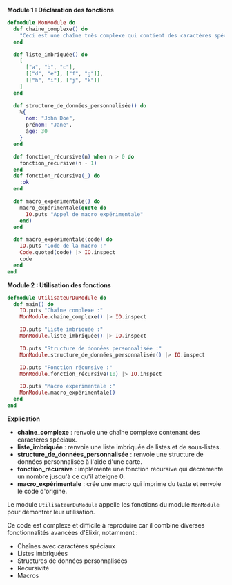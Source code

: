 **Module 1 : Déclaration des fonctions**

```elixir
defmodule MonModule do
  def chaine_complexe() do
    "Ceci est une chaîne très complexe qui contient des caractères spéciaux : $€£¥₩"
  end

  def liste_imbriquée() do
    [
      ["a", "b", "c"],
      [["d", "e"], ["f", "g"]],
      [["h", "i"], ["j", "k"]]
    ]
  end

  def structure_de_données_personnalisée() do
    %{
      nom: "John Doe",
      prénom: "Jane",
      âge: 30
    }
  end

  def fonction_récursive(n) when n > 0 do
    fonction_récursive(n - 1)
  end
  def fonction_récursive(_) do
    :ok
  end

  def macro_expérimentale() do
    macro_expérimentale(quote do
      IO.puts "Appel de macro expérimentale"
    end)
  end

  def macro_expérimentale(code) do
    IO.puts "Code de la macro :"
    Code.quoted(code) |> IO.inspect
    code
  end
end
```

**Module 2 : Utilisation des fonctions**

```elixir
defmodule UtilisateurDuModule do
  def main() do
    IO.puts "Chaîne complexe :"
    MonModule.chaine_complexe() |> IO.inspect

    IO.puts "Liste imbriquée :"
    MonModule.liste_imbriquée() |> IO.inspect

    IO.puts "Structure de données personnalisée :"
    MonModule.structure_de_données_personnalisée() |> IO.inspect

    IO.puts "Fonction récursive :"
    MonModule.fonction_récursive(10) |> IO.inspect

    IO.puts "Macro expérimentale :"
    MonModule.macro_expérimentale()
  end
end
```

**Explication**

* **chaine_complexe** : renvoie une chaîne complexe contenant des caractères spéciaux.
* **liste_imbriquée** : renvoie une liste imbriquée de listes et de sous-listes.
* **structure_de_données_personnalisée** : renvoie une structure de données personnalisée à l'aide d'une carte.
* **fonction_récursive** : implémente une fonction récursive qui décrémente un nombre jusqu'à ce qu'il atteigne 0.
* **macro_expérimentale** : crée une macro qui imprime du texte et renvoie le code d'origine.

Le module `UtilisateurDuModule` appelle les fonctions du module `MonModule` pour démontrer leur utilisation.

Ce code est complexe et difficile à reproduire car il combine diverses fonctionnalités avancées d'Elixir, notamment :

* Chaînes avec caractères spéciaux
* Listes imbriquées
* Structures de données personnalisées
* Récursivité
* Macros